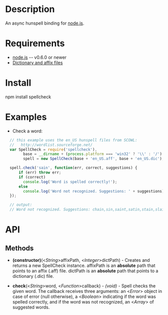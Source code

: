 Description
===========

An async hunspell binding for [node.js](http://nodejs.org/).


Requirements
============

* [node.js](http://nodejs.org/) -- v0.6.0 or newer
* [Dictionary and affix files](http://wiki.services.openoffice.org/wiki/Dictionaries)


Install
============

npm install spellcheck


Examples
========

* Check a word:
```javascript
  // this example uses the en_US hunspell files from SCOWL:
  //   http://wordlist.sourceforge.net/
  var SpellCheck = require('spellcheck'),
        base = __dirname + (process.platform === 'win32' ? '\\' : '/'),
        spell = new SpellCheck(base + 'en_US.aff', base + 'en_US.dic');

  spell.check('sain', function(err, correct, suggestions) {
      if (err) throw err;
      if (correct)
        console.log('Word is spelled correctly!');
      else
        console.log('Word not recognized. Suggestions: ' + suggestions);
  });

  // output:
  // Word not recognized. Suggestions: chain,sin,saint,satin,stain,slain,swain,rain,sail,lain,said,gain,main,spin,pain
```


API
===

Methods
-------

* **(constructor)**(<_String_>affixPath, <_Integer_>dictPath) - Creates and returns a new SpellCheck instance. affixPath is an **absolute** path that points to an affix (.aff) file. dictPath is an **absolute** path that points to a dictionary (.dic) file.

* **check**(<_String_>word, <_Function_>callback) - _(void)_ - Spell checks the given word. The callback receives three arguments: an <_Error_> object in case of error (null otherwise), a <_Boolean_> indicating if the word was spelled correctly, and if the word was not recognized, an <_Array_> of suggested words.
